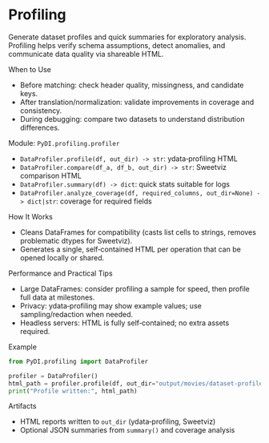 # Profiling

Generate dataset profiles and quick summaries for exploratory analysis. Profiling helps verify schema assumptions, detect anomalies, and communicate data quality via shareable HTML.

When to Use
- Before matching: check header quality, missingness, and candidate keys.
- After translation/normalization: validate improvements in coverage and consistency.
- During debugging: compare two datasets to understand distribution differences.

Module: `PyDI.profiling.profiler`
- `DataProfiler.profile(df, out_dir) -> str`: ydata‑profiling HTML
- `DataProfiler.compare(df_a, df_b, out_dir) -> str`: Sweetviz comparison HTML
- `DataProfiler.summary(df) -> dict`: quick stats suitable for logs
- `DataProfiler.analyze_coverage(df, required_columns, out_dir=None) -> dict|str`: coverage for required fields

How It Works
- Cleans DataFrames for compatibility (casts list cells to strings, removes problematic dtypes for Sweetviz).
- Generates a single, self‑contained HTML per operation that can be opened locally or shared.

Performance and Practical Tips
- Large DataFrames: consider profiling a sample for speed, then profile full data at milestones.
- Privacy: ydata‑profiling may show example values; use sampling/redaction when needed.
- Headless servers: HTML is fully self‑contained; no extra assets required.

Example
```python
from PyDI.profiling import DataProfiler

profiler = DataProfiler()
html_path = profiler.profile(df, out_dir="output/movies/dataset-profiles")
print("Profile written:", html_path)
```

Artifacts
- HTML reports written to `out_dir` (ydata‑profiling, Sweetviz)
- Optional JSON summaries from `summary()` and coverage analysis
